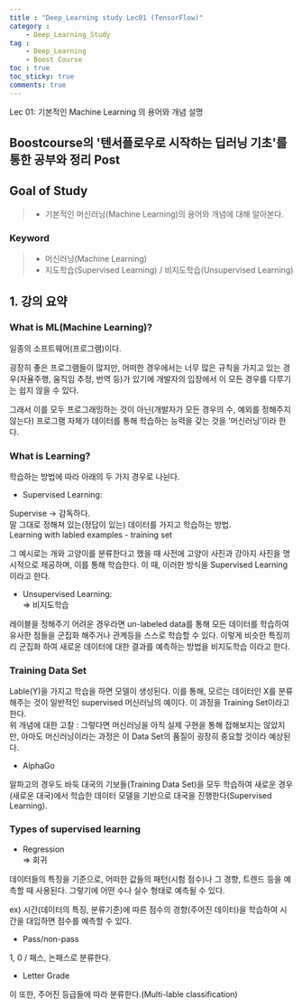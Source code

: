 ```yaml
---
title : "Deep_Learning study Lec01 (TensorFlow)"
category :
    - Deep_Learning_Study
tag :
    - Deep_Learning
    - Boost Course
toc : true
toc_sticky: true
comments: true
---
```


Lec 01: 기본적인 Machine Learning 의 용어와 개념 설명

## Boostcourse의 '텐서플로우로 시작하는 딥러닝 기초'를 통한 공부와 정리 Post

## Goal of Study
> - 기본적인 머신러닝(Machine Learning)의 용어와 개념에 대해 알아본다.  

### Keyword
> - 머신러닝(Machine Learning)
> - 지도학습(Supervised Learning) / 비지도학습(Unsupervised Learning)

## 1. 강의 요약
### What is ML(Machine Learning)?
일종의 소프트웨어(프로그램)이다.  

굉장히 좋은 프로그램들이 많지만, 어떠한 경우에서는 너무 많은 규칙을 가지고 있는 경우(자율주행, 움직임 추정, 번역 등)가 있기에 개발자의 입장에서 이 모든 경우를 다루기는 쉽지 않을 수 있다.  

그래서 이를 모두 프로그래밍하는 것이 아닌(개발자가 모든 경우의 수, 예외를 정해주지 않는다) 프로그램 자체가 데이터를 통해 학습하는 능력을 갖는 것을 '머신러닝'이라 한다.  

### What is Learning?
학습하는 방법에 따라 아래의 두 가지 경우로 나뉜다.

- Supervised Learning:    
  
Supervise -> 감독하다.  
말 그대로 정해져 있는(정답이 있는) 데이터를 가지고 학습하는 방법.  
Learning with labled examples - training set

그 예시로는 개와 고양이를 분류한다고 했을 때 사전에 고양이 사진과 강아지 사진을 명시적으로 제공하며, 이를 통해 학습한다. 이 때, 이러한 방식을 Supervised Learning 이라고 한다.  

- Unsupervised Learning:  
=> 비지도학습

레이블을 정해주기 어려운 경우라면 un-labeled data를 통해 모든 데이터를 학습하여 유사한 점들을 군집화 해주거나 관계등을 스스로 학습할 수 있다. 이렇게 비슷한 특징끼리 군집화 하여 새로운 데이터에 대한 결과를 예측하는 방법을 비지도학습 이라고 한다.

### Training Data Set  
  
Lable(Y)을 가지고 학습을 하면 모델이 생성된다. 이를 통해, 모르는 데이터인 X를 분류해주는 것이 일반적인 supervised 머신러닝의 예이다. 이 과정을 Training Set이라고 한다.  
위 개념에 대한 고찰 : 그렇다면 머신러닝을 아직 실제 구현을 통해 접해보지는 않았지만, 아마도 머신러닝이라는 과정은 이 Data Set의 품질이 굉장히 중요할 것이라 예상된다. 

- AlphaGo  
  
알파고의 경우도 바둑 대국의 기보들(Training Data Set)을 모두 학습하여 새로운 경우(새로운 대국)에서 학습한 데이터 모델을 기반으로 대국을 진행한다(Supervised Learning).

### Types of supervised learning  

- Regression  
=> 회귀  

데이터들의 특징을 기준으로, 어떠한 값들의 패턴(시험 점수)나 그 경향, 트렌드 등을 예측할 때 사용된다. 그렇기에 어떤 수나 실수 형태로 예측될 수 있다.

ex) 시간(데이터의 특징, 분류기준)에 따른 점수의 경향(주어진 데이터)을 학습하여 시간을 대입하면 점수를 예측할 수 있다.

- Pass/non-pass  

1, 0 / 패스, 논패스로 분류한다.

- Letter Grade

이 또한, 주어진 등급들에 따라 분류한다.(Multi-lable classification)
















